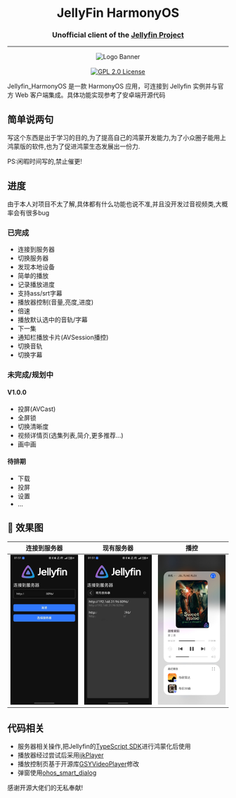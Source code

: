 <h1 align="center">JellyFin HarmonyOS</h1>
<h3 align="center">Unofficial client of the <a href="https://jellyfin.org">Jellyfin Project</a></h3>

---

<p align="center">
<img alt="Logo Banner" src="https://raw.githubusercontent.com/jellyfin/jellyfin-ux/master/branding/SVG/banner-logo-solid.svg?sanitize=true"/>
<br/>
<br/>
<a href="https://github.com/chashaochang/JellyFin_HarmonyOS">
<img alt="GPL 2.0 License" src="https://img.shields.io/github/license/jellyfin/jellyfin-android.svg"/>
</a>

Jellyfin_HarmonyOS 是一款 HarmonyOS 应用，可连接到 Jellyfin 实例并与官方 Web 客户端集成。具体功能实现参考了安卓端开源代码

## 简单说两句
写这个东西是出于学习的目的,为了提高自己的鸿蒙开发能力,为了小众圈子能用上鸿蒙版的软件,也为了促进鸿蒙生态发展出一份力.

PS:闲暇时间写的,禁止催更!

## 进度
由于本人对项目不太了解,具体都有什么功能也说不准,并且没开发过音视频类,大概率会有很多bug

### 已完成

- 连接到服务器
- 切换服务器
- 发现本地设备
- 简单的播放
- 记录播放进度
- 支持ass/srt字幕
- 播放器控制(音量,亮度,进度)
- 倍速
- 播放默认选中的音轨/字幕
- 下一集
- 通知栏播放卡片(AVSession播控)
- 切换音轨
- 切换字幕

### 未完成/规划中

#### V1.0.0
- 投屏(AVCast)
- 全屏锁
- 切换清晰度
- 视频详情页(选集列表,简介,更多推荐...)
- 画中画

#### 待排期
- 下载
- 投屏
- 设置
- ...

🧬 效果图
------------

|                            连接到服务器                            |                              现有服务器                              |                              播控                               |
|:------------------------------------------------------------:|:---------------------------------------------------------------:|:-------------------------------------------------------------:|
| <img src="screenshots/connect.jpg" width="200" alt="连接到服务器"> | <img src="screenshots/findserver.jpg" width="200" alt="现有服务器"> | <img src="screenshots/avsession.jpg" width="200" alt="播控"> |

## 代码相关

- 服务器相关操作,把Jellyfin的<a href="https://github.com/jellyfin/jellyfin-sdk-typescript">TypeScript SDK</a>进行鸿蒙化后使用
- 播放器经过尝试后采用<a href="https://ohpm.openharmony.cn/#/cn/detail/@ohos%2Fijkplayer">ijkPlayer</a>
- 播放控制页基于开源库<a href="https://gitee.com/openharmony-tpc/openharmony_tpc_samples/tree/master/GSYVideoPlayer">GSYVideoPlayer</a>修改
- 弹窗使用<a href="https://github.com/xdd666t/ohos_smart_dialog">ohos_smart_dialog</a>

感谢开源大佬们的无私奉献!
